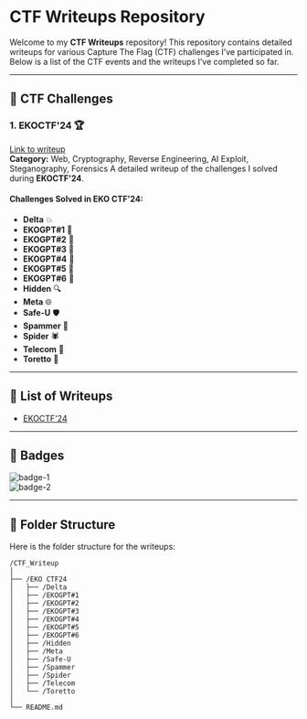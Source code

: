 # CTF Writeups Repository

Welcome to my **CTF Writeups** repository! This repository contains detailed writeups for various Capture The Flag (CTF) challenges I’ve participated in. Below is a list of the CTF events and the writeups I’ve completed so far.

---

## 🎯 CTF Challenges

### 1. **EKOCTF'24** 🏆
[Link to writeup](https://github.com/shivang1209-dot/CTF-Writeup/tree/main/EKO%20CTF'24)  
**Category:** Web, Cryptography, Reverse Engineering, AI Exploit, Steganography, Forensics 
A detailed writeup of the challenges I solved during **EKOCTF'24**.  

#### Challenges Solved in EKO CTF'24:
- **Delta** 💥
- **EKOGPT#1** 🤖
- **EKOGPT#2** 🤖
- **EKOGPT#3** 🤖
- **EKOGPT#4** 🤖
- **EKOGPT#5** 🤖
- **EKOGPT#6** 🤖
- **Hidden** 🔍
- **Meta** 🌐
- **Safe-U** 🛡️
- **Spammer** 💬
- **Spider** 🕷️
- **Telecom** 📱
- **Toretto** 🚗

---

## 📝 List of Writeups

- [EKOCTF'24](#)

---

## 🏅 Badges

![badge-1](https://img.shields.io/badge/CTF_Completed-20-brightgreen)  
![badge-2](https://img.shields.io/badge/Writeups-1-blue)

---

## 📂 Folder Structure

Here is the folder structure for the writeups:

```plaintext
/CTF_Writeup
│
├── /EKO CTF24
│   ├── /Delta
│   ├── /EKOGPT#1
│   ├── /EKOGPT#2
│   ├── /EKOGPT#3
│   ├── /EKOGPT#4
│   ├── /EKOGPT#5
│   ├── /EKOGPT#6
│   ├── /Hidden
│   ├── /Meta
│   ├── /Safe-U
│   ├── /Spammer
│   ├── /Spider
│   ├── /Telecom
│   └── /Toretto
│
└── README.md
